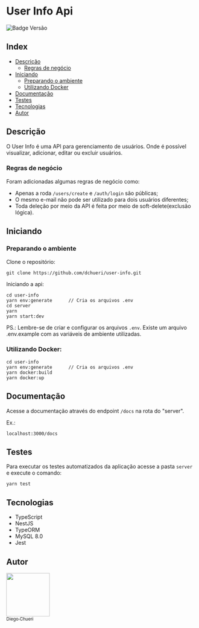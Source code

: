 
# User Info Api
![Badge Versão](https://img.shields.io/badge/VERSION-1.0.0-blue?style=for-the-badge)

## Index

* [Descrição](#descrição)
	* [Regras de negócio](#regras-de-negócio)
* [Iniciando](#iniciando)
	* [Preparando o ambiente](#preparando-o-ambiente)
	* [Utilizando Docker](#utilizando-docker)
* [Documentação](#documentação)
* [Testes](#testes)
* [Tecnologias](#tecnologias)
* [Autor](#autor)

## Descrição

O User Info é uma API para gerenciamento de usuários. Onde é possível visualizar, adicionar, editar ou excluir usuários.

### Regras de negócio
Foram adicionadas algumas regras de negócio como:
 - Apenas a roda `/users/create` e `/auth/login` são públicas;
 - O mesmo e-mail não pode ser utilizado para dois usuários diferentes;
 - Toda deleção por meio da API é feita por meio de soft-delete(exclusão lógica).

## Iniciando

### Preparando o ambiente
Clone o repositório:

    git clone https://github.com/dchueri/user-info.git

Iniciando a api:

    cd user-info
    yarn env:generate      // Cria os arquivos .env
    cd server
    yarn
    yarn start:dev

PS.: Lembre-se de criar e configurar os arquivos `.env`. Existe um arquivo .env.example com as variáveis de ambiente utilizadas.

### Utilizando Docker:
   
    cd user-info
    yarn env:generate      // Cria os arquivos .env
    yarn docker:build
    yarn docker:up
    
## Documentação
Acesse a documentação através do endpoint `/docs` na rota do "server".

Ex.:

    localhost:3000/docs

## Testes
Para executar os testes automatizados da aplicação acesse a pasta `server` e execute o comando:
    
    yarn test

## Tecnologias

* TypeScript
* NestJS
* TypeORM
* MySQL 8.0
* Jest

## Autor

[<img src="https://avatars.githubusercontent.com/u/84249430?s=400&u=b789830e57ccc23a4d4d758542785461dd656b5f&v=4" width=115><br><sub>Diego  Chueri</sub>](https://github.com/dchueri) 
